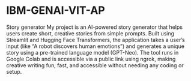 # IBM-GENAI-VIT-AP
Story generator
My project is an AI-powered story generator that helps users create short, creative stories from simple prompts. Built using Streamlit and Hugging Face Transformers, the application takes a user’s input (like “A robot discovers human emotions”) and generates a unique story using a pre-trained language model (GPT-Neo). The tool runs in Google Colab and is accessible via a public link using ngrok, making creative writing fun, fast, and accessible without needing any coding or setup.
